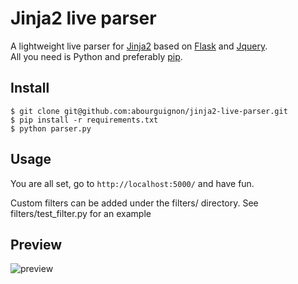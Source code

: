 # Jinja2 live parser

A lightweight live parser for [Jinja2](http://jinja.pocoo.org/docs/dev/) based on [Flask](http://flask.pocoo.org/) and [Jquery](http://jquery.com/).  
All you need is Python and preferably [pip](https://pypi.python.org/pypi/pip).  


## Install

    $ git clone git@github.com:abourguignon/jinja2-live-parser.git
    $ pip install -r requirements.txt
    $ python parser.py


## Usage 

You are all set, go to `http://localhost:5000/` and have fun.

Custom filters can be added under the filters/ directory.
See filters/test_filter.py for an example


## Preview

![preview](http://i.imgur.com/9tSiilb.png)

